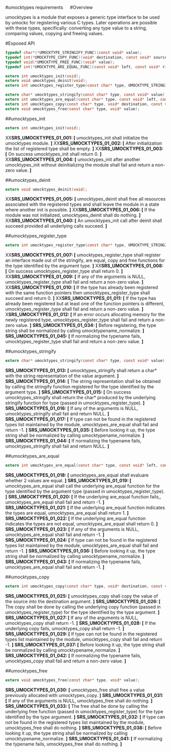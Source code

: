 #umocktypes requirements
 
#Overview

umocktypes is a module that exposes a generic type interface to be used by umockc for registering various C types. Later operations are possible with these types, specifically: converting any type value to a string, comparing values, copying and freeing values.

#Exposed API

```c
typedef char*(*UMOCKTYPE_STRINGIFY_FUNC)(const void* value);
typedef int(*UMOCKTYPE_COPY_FUNC)(void* destination, const void* source);
typedef void(*UMOCKTYPE_FREE_FUNC)(void* value);
typedef int(*UMOCKTYPE_ARE_EQUAL_FUNC)(const void* left, const void* right);

extern int umocktypes_init(void);
extern void umocktypes_deinit(void);
extern int umocktypes_register_type(const char* type, UMOCKTYPE_STRINGIFY_FUNC stringify_func, UMOCKTYPE_ARE_EQUAL_FUNC are_equal_func, UMOCKTYPE_COPY_FUNC copy_func, UMOCKTYPE_FREE_FUNC free_func);

extern char* umocktypes_stringify(const char* type, const void* value);
extern int umocktypes_are_equal(const char* type, const void* left, const void* right);
extern int umocktypes_copy(const char* type, void* destination, const void* source);
extern void umocktypes_free(const char* type, void* value);
```

##umocktypes_init

```c
extern int umocktypes_init(void);
```

XX**SRS_UMOCKTYPES_01_001: [** umocktypes_init shall initialize the umocktypes module. **]**
XX**SRS_UMOCKTYPES_01_002: [** After initialization the list of registered type shall be empty. **]**
XX**SRS_UMOCKTYPES_01_003: [** On success umocktypes_init shall return 0. **]**
XX**SRS_UMOCKTYPES_01_004: [** umocktypes_init after another umocktypes_init without deinitializing the module shall fail and return a non-zero value. **]**

##umocktypes_deinit

```c
extern void umocktypes_deinit(void);
```

XX**SRS_UMOCKTYPES_01_005: [** umocktypes_deinit shall free all resources associated with the registered types and shall leave the module in a state where another init is possible. **]**
XX**SRS_UMOCKTYPES_01_006: [** If the module was not initialized, umocktypes_deinit shall do nothing. **]**
XX**SRS_UMOCKTYPES_01_040: [** An umocktypes_init call after deinit shall succeed provided all underlying calls succeed. **]**

##umocktypes_register_type

```c
extern int umocktypes_register_type(const char* type, UMOCKTYPE_STRINGIFY_FUNC stringify_func, UMOCKTYPE_ARE_EQUAL_FUNC are_equal_func, UMOCKTYPE_COPY_FUNC copy_func, UMOCKTYPE_FREE_FUNC free_func);
```

XX**SRS_UMOCKTYPES_01_007: [** umocktypes_register_type shall register an interface made out of the stringify, are equal, copy and free functions for the type identified by the argument type. **]**
XX**SRS_UMOCKTYPES_01_008: [** On success umocktypes_register_type shall return 0. **]**
XX**SRS_UMOCKTYPES_01_009: [** If any of the arguments is NULL, umocktypes_register_type shall fail and return a non-zero value. **]**
XX**SRS_UMOCKTYPES_01_010: [** If the type has already been registered with the same function pointers then umocktypes_register_type shall succeed and return 0. **]**
XX**SRS_UMOCKTYPES_01_011: [** If the type has already been registered but at least one of the function pointers is different, umocktypes_register_type shall fail and return a non-zero value. **]**
X**SRS_UMOCKTYPES_01_012: [** If an error occurs allocating memory for the newly registered type, umocktypes_register_type shall fail and return a non-zero value. **]**
**SRS_UMOCKTYPES_01_034: [** Before registering, the type string shall be normalized by calling umocktypename_normalize. **]**
**SRS_UMOCKTYPES_01_045: [** If normalizing the typename fails, umocktypes_register_type shall fail and return a non-zero value. **]**

##umocktypes_stringify
 
```c
extern char* umocktypes_stringify(const char* type, const void* value);
```

**SRS_UMOCKTYPES_01_013: [** umocktypes_stringify shall return a char\* with the string representation of the value argument. **]**
**SRS_UMOCKTYPES_01_014: [** The string representation shall be obtained by calling the stringify function registered for the type identified by the argument type. **]**
**SRS_UMOCKTYPES_01_015: [** On success umocktypes_stringify shall return the char\* produced by the underlying stringify function for type (passed in umocktypes_register_type). **]**
**SRS_UMOCKTYPES_01_016: [** If any of the arguments is NULL, umocktypes_stringify shall fail and return NULL. **]**
**SRS_UMOCKTYPES_01_017: [** If type can not be found in the registered types list maintained by the module, umocktypes_are_equal shall fail and return -1. **]**
**SRS_UMOCKTYPES_01_035: [** Before looking it up, the type string shall be normalized by calling umocktypename_normalize. **]**
**SRS_UMOCKTYPES_01_044: [** If normalizing the typename fails, umocktypes_stringify shall fail and return NULL. **]**

##umocktypes_are_equal

```c
extern int umocktypes_are_equal(const char* type, const void* left, const void* right);
```

**SRS_UMOCKTYPES_01_018: [** umocktypes_are_equal shall evaluare whether 2 values are equal. **]**
**SRS_UMOCKTYPES_01_019: [** umocktypes_are_equal shall call the underlying are_equal function for the type identified by the argument type (passed in umocktypes_register_type). **]**
**SRS_UMOCKTYPES_01_020: [** If the underlying are_equal function fails,, umocktypes_are_equal shall fail and return -1. **]** 
**SRS_UMOCKTYPES_01_021: [** If the underlying are_equal function indicates the types are equal, umocktypes_are_equal shall return 1. **]**
**SRS_UMOCKTYPES_01_022: [** If the underlying are_equal function indicates the types are not equal, umocktypes_are_equal shall return 0. **]** 
**SRS_UMOCKTYPES_01_023: [** If any of the arguments is NULL, umocktypes_are_equal shall fail and return -1. **]**
**SRS_UMOCKTYPES_01_024: [** If type can not be found in the registered types list maintained by the module, umocktypes_are_equal shall fail and return -1. **]**
**SRS_UMOCKTYPES_01_036: [** Before looking it up, the type string shall be normalized by calling umocktypename_normalize. **]**
**SRS_UMOCKTYPES_01_043: [** If normalizing the typename fails, umocktypes_are_equal shall fail and return -1. **]**

##umocktypes_copy

```c
extern int umocktypes_copy(const char* type, void* destination, const void* source);
```

**SRS_UMOCKTYPES_01_025: [** umocktypes_copy shall copy the value of the source into the destination argument. **]**
**SRS_UMOCKTYPES_01_026: [** The copy shall be done by calling the underlying copy function (passed in umocktypes_register_type) for the type identified by the type argument. **]**
**SRS_UMOCKTYPES_01_027: [** If any of the arguments is NULL, umocktypes_copy shall return -1. **]**
**SRS_UMOCKTYPES_01_028: [** If the underlying copy fails, umocktypes_copy shall return -1. **]**
**SRS_UMOCKTYPES_01_029: [** If type can not be found in the registered types list maintained by the module, umocktypes_copy shall fail and return -1. **]**
**SRS_UMOCKTYPES_01_037: [** Before looking it up, the type string shall be normalized by calling umocktypename_normalize. **]**
**SRS_UMOCKTYPES_01_042: [** If normalizing the typename fails, umocktypes_copy shall fail and return a non-zero value. **]**

##umocktypes_free

```c
extern void umocktypes_free(const char* type, void* value);
```

**SRS_UMOCKTYPES_01_030: [** umocktypes_free shall free a value previously allocated with umocktypes_copy. **]**
**SRS_UMOCKTYPES_01_031: [** If any of the arguments is NULL, umocktypes_free shall do nothing. **]**
**SRS_UMOCKTYPES_01_033: [** The free shall be done by calling the underlying free function (passed in umocktypes_register_type) for the type identified by the type argument. **]** 
**SRS_UMOCKTYPES_01_032: [** If type can not be found in the registered types list maintained by the module, umocktypes_free shall do nothing. **]**
**SRS_UMOCKTYPES_01_038: [** Before looking it up, the type string shall be normalized by calling umocktypename_normalize. **]**
**SRS_UMOCKTYPES_01_041: [** If normalizing the typename fails, umocktypes_free shall do nothing. **]**
